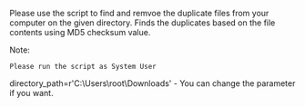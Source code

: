 Please use the script to find and remvoe the duplicate files from your computer on the given directory. Finds the duplicates based on the file contents using MD5 checksum value.

Note:

    Please run the script as System User

directory_path=r'C:\Users\root\Downloads' - You can change the parameter if you want.